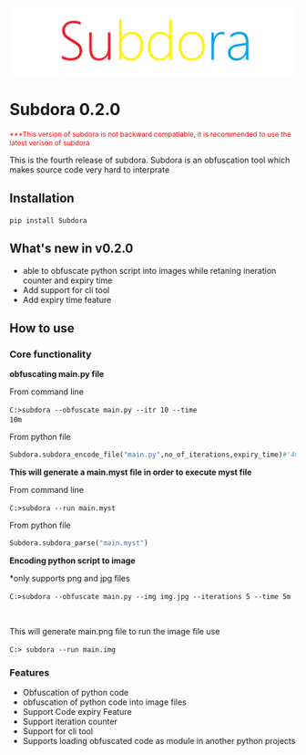 ![subdora logo](https://raw.githubusercontent.com/Lakshit-Karsoliya/Subdora/main/assets/subdora.png "subdora logo")

<h1>Subdora 0.2.0</h1>
<p style="color:red;font-size:12px;">***This version of subdora is not backward compatiable, it is recommended to use the latest verison of subdora </p>

<p>This is the fourth release of subdora. Subdora is an obfuscation tool which makes source code very hard to interprate</p>

<h2>Installation</h2>

```
pip install Subdora
```

<!-- <h2>Supported OS</h2> -->

<!-- | Version | Arm   | Linux(64) | Windows(64) |
|:-------:|:-----:|:---------:|:-----------:|
| 0.2.0   | ❌    | ✔️         | ✔️        |
| 0.1.0   | ❌    | ✔️         | ✔️        |
| 0.0.2   | ❌    | ✔️         | ✔️        |
| 0.0.1   | ❌    | ✔️         | ✔️        | -->




<h2>What's new in v0.2.0</h2>

* able to obfuscate python script into images while retaning ineration counter and expiry time 
* Add support for cli tool 
* Add expiry time feature

<h2>How to use</h2>
<h3>Core functionality</h3>

<p><b>obfuscating main.py file</b> </p>

<p>From command line</p>

<code>C:\>subdora --obfuscate main.py --itr 10 --time 10m</code>

<p>From python file </p>

```py
Subdora.subdora_encode_file("main.py",no_of_iterations,expiry_time)#'4m 4h etc'
```

<p><b>This will generate a main.myst file in order to execute myst file</b></p>

<p>From command line</p>

<code>C:\>subdora --run main.myst</code>

<p>From python file</p>

```py
Subdora.subdora_parse("main.myst")
```

<p><b>Encoding python script to image</b></p>
<p>*only supports png and jpg files</p>
<code>C:>subdora --obfuscate main.py --img img.jpg --iterations 5 --time 5m</code>

<br><p>This will generate main.png file to run the image file use</p>

<code>C:> subdora --run main.img</code>

<h3>


<h3>Features</h3>

* Obfuscation of python code
* obfuscation of python code into image files
* Support Code expiry Feature
* Support iteration counter
* Support for cli tool
* Supports loading obfuscated code as module in another python projects

  